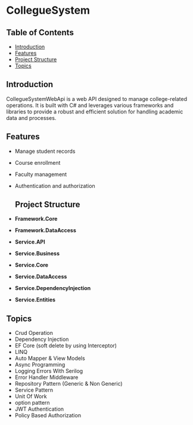 
# CollegueSystem

## Table of Contents
- [Introduction](#introduction)
- [Features](#features)
- [Project Structure](#project-structure)
- [Topics](#topics)
  
## Introduction
CollegueSystemWebApi is a web API designed to manage college-related operations. It is built with C# and leverages various frameworks and libraries to provide a robust and efficient solution for handling academic data and processes.

## Features
- Manage student records
- Course enrollment
- Faculty management
- Authentication and authorization

  ## Project Structure
- **Framework.Core**
- **Framework.DataAccess**
- **Service.API**
- **Service.Business**
- **Service.Core**
- **Service.DataAccess**
- **Service.DependencyInjection**
- **Service.Entities**

## Topics
- Crud Operation
- Dependency Injection
- EF Core (soft delete by using Interceptor)
- LINQ
- Auto Mapper & View Models
- Async Programming
- Logging Errors With Serilog
- Error Handler Middleware
- Repository Pattern (Generic & Non Generic)
- Service Pattern 
- Unit Of Work
- option pattern 
- JWT Authentication
- Policy Based Authorization


